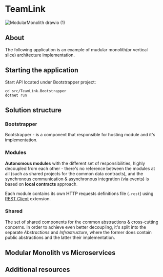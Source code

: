 # TeamLink


![ModularMonolith drawio (1)](https://github.com/ArturLavrov/TeamLink/assets/10619880/ceb8dc87-8d4d-4d55-b1cc-0b7f392ed90c)



## About

The following application is an example of mudular monolith(or vertical slice) architecture implementation.


## Starting the application

Start API located under Bootstrapper project:

```
cd src/TeamLink.Bootstrapper
dotnet run
```

## Solution structure

### Bootstrapper
Bootstrapper - is a component that responsible for hosting module and it's implementation.

### Modules

**Autonomous modules** with the different set of responsibilities, highly decoupled from each other - there's no reference between the modules at all (such as shared projects for the common data contracts), and the synchronous communication & asynchronous integration (via events) is based on **local contracts** approach.

Each module contains its own HTTP requests definitions file (`.rest`) using [REST Client](https://marketplace.visualstudio.com/items?itemName=humao.rest-client) extension.

### Shared

The set of shared components for the common abstractions & cross-cutting concerns. In order to achieve even better decoupling, it's split into the separate *Abstractions* and *Infrastructure*, where the former does contain public abstractions and the latter their implementation.

## Modular Monolith vs Microservices

## Additional resources
